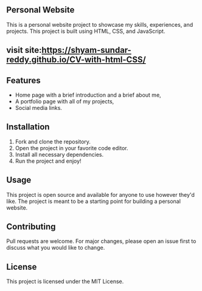 
## Personal Website

This is a personal website project to showcase my skills, experiences, and projects. This project is built using HTML, CSS, and JavaScript.

## visit site:https://shyam-sundar-reddy.github.io/CV-with-html-CSS/

## Features

* Home page with a brief introduction and a brief about me,
* A portfolio page with all of my projects,
* Social media links.

## Installation

1. Fork and clone the repository.
2. Open the project in your favorite code editor.
3. Install all necessary dependencies.
4. Run the project and enjoy!

## Usage

This project is open source and available for anyone to use however they'd like. The project is meant to be a starting point for building a personal website.

## Contributing

Pull requests are welcome. For major changes, please open an issue first to discuss what you would like to change.

## License

This project is licensed under the MIT License.
